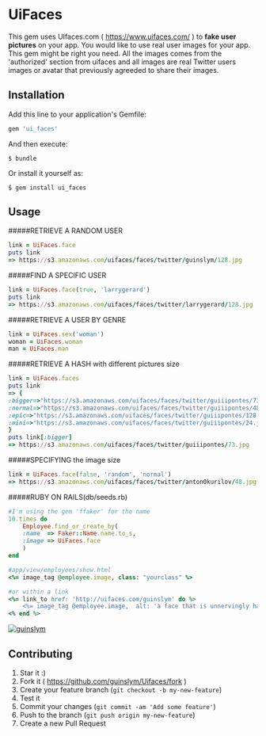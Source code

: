 # UiFaces

This gem uses UIfaces.com ( https://www.uifaces.com/ ) to **fake user pictures** on your app. You would like to use real user images for your app. This gem might be right you need. All the images comes from the 'authorized' section from uifaces and all images are real Twitter users images or avatar that previously agreeded to share their images.

## Installation

Add this line to your application's Gemfile:

```ruby
gem 'ui_faces'
```

And then execute:

    $ bundle

Or install it yourself as:

    $ gem install ui_faces

## Usage
	
#####RETRIEVE A RANDOM USER
```ruby
link = UiFaces.face
puts link
=> https://s3.amazonaws.com/uifaces/faces/twitter/guinslym/128.jpg
```
#####FIND A SPECIFIC USER
```ruby
link = UiFaces.face(true, 'larrygerard')
puts link
=> https://s3.amazonaws.com/uifaces/faces/twitter/larrygerard/128.jpg
```

#####RETRIEVE A USER BY GENRE
```ruby
link = UiFaces.sex('woman')
woman = UiFaces.woman
man = UiFaces.man
```


#####RETRIEVE A HASH with different pictures size
```ruby
link = UiFaces.faces
puts link
=> {
:bigger=>"https://s3.amazonaws.com/uifaces/faces/twitter/guiiipontes/73.jpg", 
:normal=>"https://s3.amazonaws.com/uifaces/faces/twitter/guiiipontes/48.jpg", 
:epic=>"https://s3.amazonaws.com/uifaces/faces/twitter/guiiipontes/128.jpg", 
:mini=>"https://s3.amazonaws.com/uifaces/faces/twitter/guiiipontes/24.jpg"
}
puts link[:bigger]
=> https://s3.amazonaws.com/uifaces/faces/twitter/guiiipontes/73.jpg
```

#####SPECIFYING the image size
```ruby
link = UiFaces.face(false, 'random', 'normal')
=> https://s3.amazonaws.com/uifaces/faces/twitter/anton0kurilov/48.jpg
```

#####RUBY ON RAILS(db/seeds.rb)
```ruby
#I'm using the gem 'ffaker' for the name
10.times do 
	Employee.find_or_create_by(
	:name  => Faker::Name.name.to_s,
	:image => UiFaces.face
	)
end

#app/view/employees/show.html
<%= image_tag @employee.image, class: "yourclass" %>

#or within a link
<%= link_to href: 'http://uifaces.com/guinslym' do %>
    <%= image_tag @employee.image,  alt: 'a face that is unnervingly happy'%>
<% end %>
```

[![guinslym](https://s3.amazonaws.com/uifaces/faces/twitter/guinslym/128.jpg)](http://uifaces.com/guinslym)


## Contributing

1. Star it :)
2. Fork it ( https://github.com/guinslym/Uifaces/fork )
3. Create your feature branch (`git checkout -b my-new-feature`)
4. Test it
5. Commit your changes (`git commit -am 'Add some feature'`)
6. Push to the branch (`git push origin my-new-feature`)
7. Create a new Pull Request

